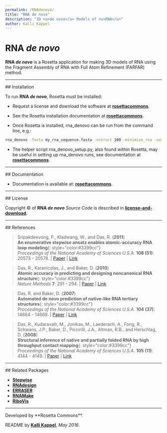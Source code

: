 ```yaml
---
permalink: /RNAdenovo/
title: "RNA de novo"
description: "3D <u>de novo</u> Models of <u>RNA</u>"
author: Kalli Kappel
---
```


# RNA _de novo_

**RNA _de novo_** is a Rosetta application for making 3D models of RNA using the Fragment Assembly of RNA with Full Atom Refinement (FARFAR) method.

<hr/>
## Installation

To run **RNA _de novo_**, Rosetta must be installed:

- Request a license and download the software at [**rosettacommons**](https://www.rosettacommons.org/software/license-and-download).

- See the Rosetta installation documentation at [**rosettacommons**](https://www.rosettacommons.org/docs/latest/getting_started/Getting-Started).

- Once Rosetta is installed, rna_denovo can be run from the command line, e.g.:

```bash
rna_denovo -fasta my_rna_sequence.fasta -nstruct 100 -minimize_rna -out::file::silent my_rna_structures.out
```

- The helper script rna_denovo_setup.py, also found within Rosetta, may be useful in setting up rna_denovo runs, see documentation at [**rosettacommons**](https://www.rosettacommons.org/docs/latest/application_documentation/rna/rna-denovo-setup).

<hr/>
## Documentation

* Documentation is available at: [**rosettacommons**](www.rosettacommons.org/docs/latest/application_documentation/rna/rna-denovo/).

<hr/>
## License

Copyright &copy; of **RNA _de novo_** _Source Code_ is described in [**license-and-download**](https://www.rosettacommons.org/software/license-and-download).

<hr/>
## References

>Sripakdeevong, P., Kladwang, W., and Das, R. (**2011**)<br/>
>**An enumerative stepwise ansatz enables atomic-accuracy RNA loop modeling**{: style="color:#3399cc"}<br/>
>*Proceedings of the National Academy of Sciences U.S.A.* **108 (51)**: 20573 - 20578. | [Paper](https://daslab.stanford.edu/site_data/pub_pdf/2012_Sripakdeevong_PNAS.pdf) | [Link](http://www.pnas.org/content/108/51/20573)

>Das, R., Karanicolas, J., and Baker, D. (**2010**)<br/>
>**Atomic accuracy in predicting and designing noncanonical RNA structure**{: style="color:#3399cc"}<br/>
>*Nature Methods* **7**: 291 - 294. | [Paper](https://daslab.stanford.edu/site_data/pub_pdf/2010_Das_NatMeth.pdf) | [Link](http://www.nature.com/nmeth/journal/v7/n4/abs/nmeth.1433.html)

>Das, R. and Baker, D. (**2007**)<br/>
>**Automated de novo prediction of native-like RNA tertiary structures**{: style="color:#3399cc"}<br/>
>*Proceedings of the National Academy of Sciences U.S.A.* **104 (37)**: 14664 - 14669. | [Paper](https://daslab.stanford.edu/site_data/pub_pdf/2007_Das_PNAS.pdf) | [Link](http://www.pnas.org/content/104/37/14664.long)

>Das, R., Kudaravalli, M., Jonikas, M., Laederach, A., Fong, R., Schwans, J.P., Baker, D., Piccirilli, J.A., Altman, R.B., and Herschlag, D. (**2008**)<br/>
>**Structural inference of native and partially folded RNA by high throughput contact mapping**{: style="color:#3399cc"}<br/>
>*Proceedings of the National Academy of Sciences U.S.A.* **105 (11)**: 4144 - 4149. | [Paper](https://daslab.stanford.edu/site_data/pub_pdf/2008_Das_PNAS.pdf) | [Link](http://www.pnas.org/content/105/11/4144.long)

<hr/>
## Related Packages

* [**Stepwise**](/Stepwise/)
* [**RNAdesign**](/RNAdesign/)
* [**ERRASER**](/ERRASER/)
* [**RNAMake**](/RNAMake/)
* [**RiboVis**](/RiboVis/)

<hr/>
Developed by **Rosetta Commons**.

README by [**Kalli Kappel**](https://github.com/kkappel1), *May 2016*.

